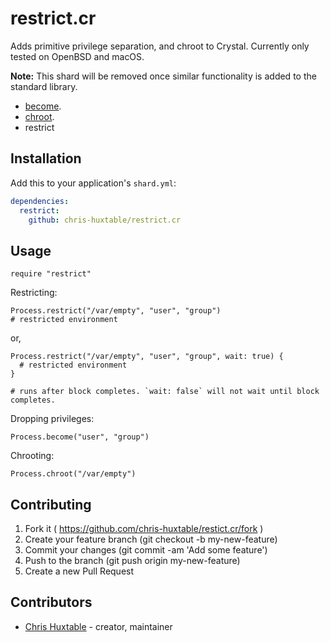 # restrict.cr

Adds primitive privilege separation, and chroot to Crystal.
Currently only tested on OpenBSD and macOS.

**Note:** This shard will be removed once similar functionality is added to the standard library.
- [become](https://github.com/crystal-lang/crystal/pull/5627).
- [chroot](https://github.com/crystal-lang/crystal/pull/5577).
- restrict

## Installation

Add this to your application's `shard.yml`:

```yaml
dependencies:
  restrict:
    github: chris-huxtable/restrict.cr
```

## Usage

```crystal
require "restrict"
```

Restricting:
``` crystal
Process.restrict("/var/empty", "user", "group")
# restricted environment
```
or,
``` crystal
Process.restrict("/var/empty", "user", "group", wait: true) {
  # restricted environment
}

# runs after block completes. `wait: false` will not wait until block completes.
```

Dropping privileges:
``` crystal
Process.become("user", "group")
```

Chrooting:
``` crystal
Process.chroot("/var/empty")
```

## Contributing

1. Fork it ( https://github.com/chris-huxtable/restict.cr/fork )
2. Create your feature branch (git checkout -b my-new-feature)
3. Commit your changes (git commit -am 'Add some feature')
4. Push to the branch (git push origin my-new-feature)
5. Create a new Pull Request

## Contributors

- [Chris Huxtable](https://github.com/chris-huxtable) - creator, maintainer

